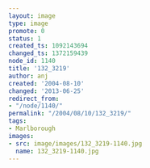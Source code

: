 ```yaml
---
layout: image
type: image
promote: 0
status: 1
created_ts: 1092143694
changed_ts: 1372159439
node_id: 1140
title: '132_3219'
author: anj
created: '2004-08-10'
changed: '2013-06-25'
redirect_from:
- "/node/1140/"
permalink: "/2004/08/10/132_3219/"
tags:
- Marlborough
images:
- src: image/images/132_3219-1140.jpg
  name: 132_3219-1140.jpg
---
```


